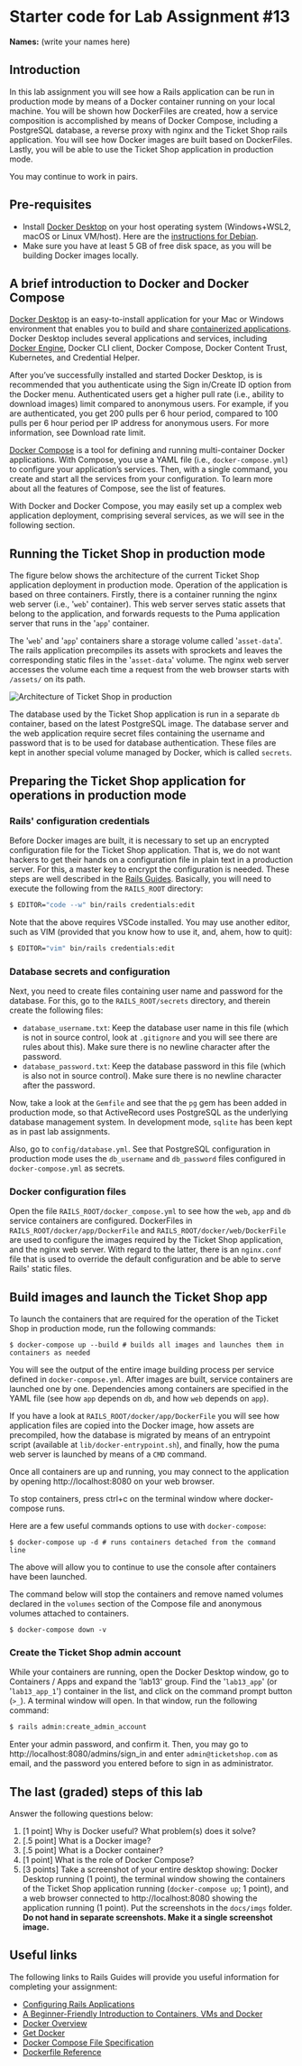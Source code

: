 # Starter code for Lab Assignment #13
**Names:** (write your names here)

## Introduction

In this lab assignment you will see how a Rails application can be run in production mode by means of a Docker container running on your local machine. You will be shown how DockerFiles are created, how a service composition is accomplished by means of Docker Compose, including a PostgreSQL database, a reverse proxy with nginx and the Ticket Shop rails application. You will see how Docker images are built based on DockerFiles. Lastly, you will be able to use the Ticket Shop application in production mode.

You may continue to work in pairs.

## Pre-requisites

* Install [Docker Desktop](https://docs.docker.com/desktop/#download-and-install) on your host operating system (Windows+WSL2, macOS or Linux VM/host). Here are the [instructions for Debian](https://docs.docker.com/engine/install/debian/).
* Make sure you have at least 5 GB of free disk space, as you will be building Docker images locally.

## A brief introduction to Docker and Docker Compose

[Docker Desktop](https://docs.docker.com/desktop/) is an easy-to-install application for your Mac or Windows environment that enables you to build and share [containerized applications](https://www.freecodecamp.org/news/a-beginner-friendly-introduction-to-containers-vms-and-docker-79a9e3e119b/). Docker Desktop includes several applications and services, including [Docker Engine](https://docs.docker.com/engine/), Docker CLI client, Docker Compose, Docker Content Trust, Kubernetes, and Credential Helper.

After you’ve successfully installed and started Docker Desktop, is is recommended that you authenticate using the Sign in/Create ID option from the Docker menu. Authenticated users get a higher pull rate (i.e., ability to download images) limit compared to anonymous users. For example, if you are authenticated, you get 200 pulls per 6 hour period, compared to 100 pulls per 6 hour period per IP address for anonymous users. For more information, see Download rate limit.

[Docker Compose](https://docs.docker.com/compose/) is a tool for defining and running multi-container Docker applications. With Compose, you use a YAML file (i.e., `docker-compose.yml`) to configure your application’s services. Then, with a single command, you create and start all the services from your configuration. To learn more about all the features of Compose, see the list of features.

With Docker and Docker Compose, you may easily set up a complex web application deployment, comprising several services, as we will see in the following section.

## Running the Ticket Shop in production mode

The figure below shows the architecture of the current Ticket Shop application deployment in production mode. Operation of the application is based on three containers. Firstly, there is a container running the nginx web server (i.e., '`web`' container). This web server serves static assets that belong to the application, and forwards requests to the Puma application server that runs in the '`app`' container.

The '`web`' and '`app`' containers share a storage volume called '`asset-data`'. The rails application precompiles its assets with sprockets and leaves the corresponding static files in the '`asset-data`' volume. The nginx web server accesses the volume each time a request from the web browser starts with `/assets/` on its path.

![Architecture of Ticket Shop in production](docs/imgs/architecture.png "Architecture")

The database used by the Ticket Shop application is run in a separate `db` container, based on the latest PostgreSQL image. The database server and the web application require secret files containing the username and password that is to be used for database authentication. These files are kept in another special volume managed by Docker, which is called `secrets`.

## Preparing the Ticket Shop application for operations in production mode

### Rails' configuration credentials

Before Docker images are built, it is necessary to set up an encrypted configuration file for the Ticket Shop application. That is, we do not want hackers to get their hands on a configuration file in plain text in a production server. For this, a master key to encrypt the configuration is needed. These steps are well described in the [Rails Guides](https://edgeguides.rubyonrails.org/security.html#custom-credentials). Basically, you will need to execute the following from the `RAILS_ROOT` directory:

```sh
$ EDITOR="code --w" bin/rails credentials:edit
```

Note that the above requires VSCode installed. You may use another editor, such as VIM (provided that you know how to use it, and, ahem, how to quit):

```sh
$ EDITOR="vim" bin/rails credentials:edit
```

### Database secrets and configuration

Next, you need to create files containing user name and password for the database. For this, go to the `RAILS_ROOT/secrets` directory, and therein create the following files:

* `database_username.txt`: Keep the database user name in this file (which is not in source control, look at `.gitignore` and you will see there are rules about this). Make sure there is no newline character after the password.
* `database_password.txt`: Keep the database password in this file (which is also not in source control). Make sure there is no newline character after the password.

Now, take a look at the `Gemfile` and see that the `pg` gem has been added in production mode, so that ActiveRecord uses PostgreSQL as the underlying database management system. In development mode, `sqlite` has been kept as in past lab assignments.

Also, go to `config/database.yml`. See that PostgreSQL configuration in production mode uses the `db_username` and `db_password` files configured in `docker-compose.yml` as secrets.

### Docker configuration files

Open the file `RAILS_ROOT/docker_compose.yml` to see how the `web`, `app` and `db` service containers are configured. DockerFiles in `RAILS_ROOT/docker/app/DockerFile` and `RAILS_ROOT/docker/web/DockerFile` are used to configure the images required by the Ticket Shop application, and the nginx web server. With regard to the latter, there is an `nginx.conf` file that is used to override the default configuration and be able to serve Rails' static files.

## Build images and launch the Ticket Shop app

To launch the containers that are required for the operation of the Ticket Shop in production mode, run the following commands:

```
$ docker-compose up --build # builds all images and launches them in containers as needed
```

You will see the output of the entire image building process per service defined in `docker-compose.yml`. After images are built, service containers are launched one by one. Dependencies among containers are specified in the YAML file (see how `app` depends on `db`, and how `web` depends on `app`). 

If you have a look at `RAILS_ROOT/docker/app/DockerFile` you will see how application files are copied into the Docker image, how assets are precompiled, how the database is migrated by means of an entrypoint script (available at `lib/docker-entrypoint.sh`), and finally, how the puma web server is launched by means of a `CMD` command.

Once all containers are up and running, you may connect to the application by opening http://localhost:8080 on your web browser.

To stop containers, press ctrl+c on the terminal window where docker-compose runs.

Here are a few useful commands options to use with `docker-compose`:

```
$ docker-compose up -d # runs containers detached from the command line
```

The above will allow you to continue to use the console after containers have been launched. 

The command below will stop the containers and remove named volumes declared in the `volumes` section of the Compose file and anonymous volumes attached to containers.

```
$ docker-compose down -v 
```

### Create the Ticket Shop admin account

While your containers are running, open the Docker Desktop window, go to Containers / Apps and expand the 'lab13' group. Find the '`lab13_app`' (or '`lab13_app_1`') container in the list, and click on the command prompt button (`>_`). A terminal window will open. In that window, run the following command:

```sh
$ rails admin:create_admin_account
``` 

Enter your admin password, and confirm it. Then, you may go to http://localhost:8080/admins/sign_in and enter `admin@ticketshop.com` as email, and the password you entered before to sign in as administrator.

## The last (graded) steps of this lab

Answer the following questions below:

1. [1 point] Why is Docker useful? What problem(s) does it solve?
2. [.5 point] What is a Docker image?
3. [.5 point] What is a Docker container?
4. [1 point] What is the role of Docker Compose?
5. [3 points] Take a screenshot of your entire desktop showing: Docker Desktop running (1 point), the terminal window showing the containers of the Ticket Shop application running (`docker-compose up`; 1 point), and a web browser connected to http://localhost:8080 showing the application running (1 point). Put the screenshots in the `docs/imgs` folder. **Do not hand in separate screenshots. Make it a single screenshot image.**

## Useful links

The following links to Rails Guides will provide you useful information for completing your assignment:

* [Configuring Rails Applications](https://edgeguides.rubyonrails.org/configuring.html)
* [A Beginner-Friendly Introduction to Containers, VMs and Docker](https://www.freecodecamp.org/news/a-beginner-friendly-introduction-to-containers-vms-and-docker-79a9e3e119b/)
* [Docker Overview](https://docs.docker.com/get-started/overview/)
* [Get Docker](https://docs.docker.com/get-docker/)
* [Docker Compose File Specification](https://docs.docker.com/compose/compose-file/)
* [Dockerfile Reference](https://docs.docker.com/engine/reference/builder/)
